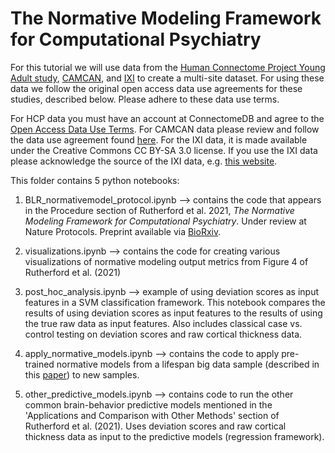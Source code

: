 # The Normative Modeling Framework for Computational Psychiatry

For this tutorial we will use data from the [Human Connectome Project Young Adult study](https://www.humanconnectome.org/study/hcp-young-adult), [CAMCAN](https://www.cam-can.org/), and [IXI](https://brain-development.org/ixi-dataset/) to create a multi-site dataset. For using these data we follow the original open access data use agreements for these studies, described below. Please adhere to these data use terms. 

For HCP data you must have an account at ConnectomeDB and agree to the [Open Access Data Use Terms](https://www.humanconnectome.org/study/hcp-young-adult/data-use-terms). For CAMCAN data please review and follow the data use agreement found [here](https://camcan-archive.mrc-cbu.cam.ac.uk/dataaccess/datarequest-nobutton.php). For the IXI data, it is made available under the Creative Commons CC BY-SA 3.0 license. If you use the IXI data please acknowledge the source of the IXI data, e.g. [this website](https://brain-development.org/ixi-dataset/).

This folder contains 5 python notebooks: 

1. BLR_normativemodel_protocol.ipynb --> contains the code that appears in the Procedure section of Rutherford et al. 2021, *The Normative Modeling Framework for Computational Psychiatry*. Under review at Nature Protocols. Preprint available via [BioRxiv](https://www.biorxiv.org/content/10.1101/2021.08.08.455583v1).

2. visualizations.ipynb --> contains the code for creating various visualizations of normative modeling output metrics from Figure 4 of Rutherford et al. (2021)

3. post_hoc_analysis.ipynb --> example of using deviation scores as input features in a SVM classification framework. This notebook compares the results of using deviation scores as input features to the results of using the true raw data as input features. Also includes classical case vs. control testing on deviation scores and raw cortical thickness data. 

4. apply_normative_models.ipynb --> contains the code to apply pre-trained normative models from a lifespan big data sample (described in this [paper](https://elifesciences.org/articles/72904)) to new samples. 

4. other_predictive_models.ipynb --> contains code to run the other common brain-behavior predictive models mentioned in the 'Applications and Comparison with Other Methods' section of Rutherford et al. (2021). Uses deviation scores and raw cortical thickness data as input to the predictive models (regression framework).
